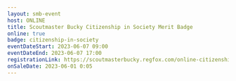 ```yaml
---
layout: smb-event
host: ONLINE
title: Scoutmaster Bucky Citizenship in Society Merit Badge
online: true
badge: citizenship-in-society
eventDateStart: 2023-06-07 09:00
eventDateEnd: 2023-06-07 17:00
registrationLink: https://scoutmasterbucky.regfox.com/online-citizenship-in-society-merit-badge---2023-06-07
onSaleDate: 2023-06-01 0:05
---
```

